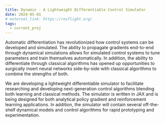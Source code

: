 ```yaml
---
title: Dynamix - A Lightweight Differentiable Control Simulator
date: 2024-05-01
# external_link: https://rosflight.org/
tags:
  - current_proj
---
```


Automatic differentiation has revolutionized how control systems can be developed and simulated. The ability to propagate gradients end-to-end through dynamical simulations allows for simulated control systems to tune parameters and train themselves automatically. In addition, the ability to differentiate through classical algorithms has opened up opportunities to surgically insert neural networks side-by-side with classical algorithms to combine the strengths of both.

We are developing a lightweight differentiable simulator to facilitate researching and developing next-generation control algorithms blending both learning and classical methods. The simulator is written in JAX and is being designed for both analytical policy gradient and reinforcement learning applications. In addition, the simulator will contain several off-the-shelf dynamical models and control algorithms for rapid prototyping and experimentation.